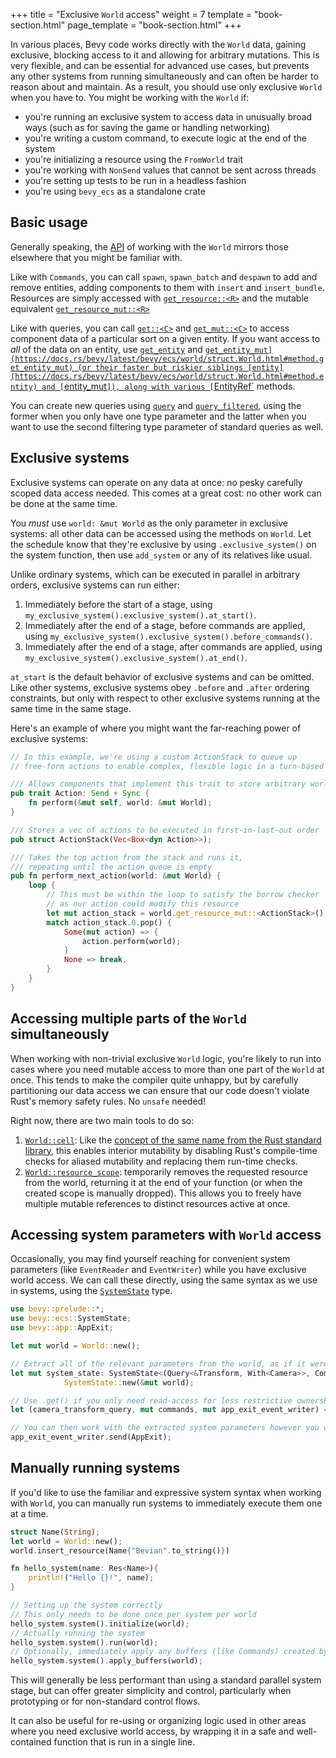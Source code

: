 +++
title = "Exclusive `World` access"
weight = 7
template = "book-section.html"
page_template = "book-section.html"
+++

In various places, Bevy code works directly with the `World` data, gaining exclusive, blocking access to it and allowing for arbitrary mutations.
This is very flexible, and can be essential for advanced use cases, but prevents any other systems from running simultaneously and can often be harder to reason about and maintain.
As a result, you should use only exclusive `World` when you have to.
You might be working with the `World` if:

- you're running an exclusive system to access data in unusually broad ways (such as for saving the game or handling networking)
- you're writing a custom command, to execute logic at the end of the system
- you're initializing a resource using the `FromWorld` trait
- you're working with `NonSend` values that cannot be sent across threads
- you're setting up tests to be run in a headless fashion
- you're using `bevy_ecs` as a standalone crate

## Basic usage

Generally speaking, the [API](https://docs.rs/bevy/latest/bevy/ecs/world/struct.World.html) of working with the `World` mirrors those elsewhere that you might be familiar with.

Like with `Commands`, you can call `spawn`, `spawn_batch` and `despawn` to add and remove entities, adding components to them with `insert` and `insert_bundle`.
Resources are simply accessed with [`get_resource::<R>`](https://docs.rs/bevy/latest/bevy/ecs/world/struct.World.html#method.get_resource) and the mutable equivalent [`get_resource_mut::<R>`](https://docs.rs/bevy/latest/bevy/ecs/world/struct.World.html#method.get_resource)

Like with queries, you can call [`get::<C>`](https://docs.rs/bevy/latest/bevy/ecs/world/struct.World.html#method.get) and [`get_mut::<C>`](https://docs.rs/bevy/latest/bevy/ecs/world/struct.World.html#method.get_mut) to access component data of a particular sort on a given entity.
If you want access to *all* of the data on an entity, use [`get_entity`](https://docs.rs/bevy/latest/bevy/ecs/world/struct.World.html#method.get_entity) and [`get_entity_mut](https://docs.rs/bevy/latest/bevy/ecs/world/struct.World.html#method.get_entity_mut) (or their faster but riskier siblings [entity](https://docs.rs/bevy/latest/bevy/ecs/world/struct.World.html#method.entity) and [`entity_mut`]), along with various [`EntityRef`](https://docs.rs/bevy/latest/bevy/ecs/world/struct.EntityRef.html) methods.

You can create new queries using [`query`](https://docs.rs/bevy/latest/bevy/ecs/world/struct.World.html#method.query) and [`query_filtered`](https://docs.rs/bevy/latest/bevy/ecs/world/struct.World.html#method.query_filtered), using the former when you only have one type parameter and the latter when you want to use the second filtering type parameter of standard queries as well.

## Exclusive systems

Exclusive systems can operate on any data at once: no pesky carefully scoped data access needed.
This comes at a great cost: no other work can be done at the same time.

You *must* use `world: &mut World` as the only parameter in exclusive systems: all other data can be accessed using the methods on `World`.
Let the schedule know that they're exclusive by using `.exclusive_system()` on the system function, then use `add_system` or any of its relatives like usual.

Unlike ordinary systems, which can be executed in parallel in arbitrary orders, exclusive systems can run either:

1. Immediately before the start of a stage, using `my_exclusive_system().exclusive_system().at_start()`.
2. Immediately after the end of a stage, before commands are applied, using `my_exclusive_system().exclusive_system().before_commands()`.
3. Immediately after the end of a stage, after commands are applied, using `my_exclusive_system().exclusive_system().at_end()`.

`at_start` is the default behavior of exclusive systems and can be omitted.
Like other systems, exclusive systems obey `.before` and `.after` ordering constraints, but only with respect to other exclusive systems running at the same time in the same stage.

Here's an example of where you might want the far-reaching power of exclusive systems:

```rust
// In this example, we're using a custom ActionStack to queue up
// free-form actions to enable complex, flexible logic in a turn-based game

/// Allows components that implement this trait to store arbitrary world-altering logic
pub trait Action: Send + Sync {
    fn perform(&mut self, world: &mut World);
}

/// Stores a vec of actions to be executed in first-in-last-out order
pub struct ActionStack(Vec<Box<dyn Action>>);

/// Takes the top action from the stack and runs it,
/// repeating until the action queue is empty
pub fn perform_next_action(world: &mut World) {
    loop {
        // This must be within the loop to satisfy the borrow checker
        // as our action could modify this resource
        let mut action_stack = world.get_resource_mut::<ActionStack>().unwrap();
        match action_stack.0.pop() {
            Some(mut action) => {
                action.perform(world);
            }
            None => break,
        }
    }
}
```

## Accessing multiple parts of the `World` simultaneously

When working with non-trivial exclusive `World` logic, you're likely to run into cases where you need mutable access to more than one part of the `World` at once.
This tends to make the compiler quite unhappy, but by carefully partitioning our data access we can ensure that our code doesn't violate Rust's memory safety rules.
No `unsafe` needed!

Right now, there are two main tools to do so:

1. [`World::cell`](https://docs.rs/bevy/latest/bevy/ecs/world/struct.World.html#method.cell): Like the [concept of the same name from the Rust standard library](https://doc.rust-lang.org/std/cell/), this enables interior mutability by disabling Rust's compile-time checks for aliased mutability and replacing them run-time checks.
2. [`World::resource_scope`](https://docs.rs/bevy/latest/bevy/ecs/world/struct.World.html#method.resource_scope): temporarily removes the requested resource from the world, returning it at the end of your function (or when the created scope is manually dropped). This allows you to freely have multiple mutable references to distinct resources active at once.

## Accessing system parameters with `World` access

Occasionally, you may find yourself reaching for convenient system parameters (like `EventReader` and `EventWriter`) while you have exclusive world access.
We can call these directly, using the same syntax as we use in systems, using the [`SystemState`](https://docs.rs/bevy/latest/bevy/ecs/system/struct.SystemState) type.

```rust
use bevy::prelude::*;
use bevy::ecs::SystemState;
use bevy::app::AppExit;

let mut world = World::new();

// Extract all of the relevant parameters from the world, as if it were a system
let mut system_state: SystemState<(Query<&Transform, With<Camera>>, Commands, EventWriter<AppExit>>)> =
            SystemState::new(&mut world);

// Use .get() if you only need read-access for less restrictive ownership constraints
let (camera_transform_query, mut commands, mut app_exit_event_writer) = system_state.get_mut(&world);

// You can then work with the extracted system parameters however you wish
app_exit_event_writer.send(AppExit);
```

## Manually running systems

If you'd like to use the familiar and expressive system syntax when working with `World`, you can manually run systems to immediately execute them one at a time.

```rust
struct Name(String);
let world = World::new();
world.insert_resource(Name{"Bevian".to_string()})

fn hello_system(name: Res<Name>){
    println!("Hello {}!", name);
}

// Setting up the system correctly
// This only needs to be done once per system per world
hello_system.system().initialize(world);
// Actually running the system
hello_system.system().run(world);
// Optionally, immediately apply any buffers (like Commands) created by the system to the World
hello_system.system().apply_buffers(world);
```

This will generally be less performant than using a standard parallel system stage,
but can offer greater simplicity and control, particularly when prototyping or for non-standard control flows.

It can also be useful for re-using or organizing logic used in other areas where you need exclusive world access, by wrapping it in a safe and well-contained function that is run in a single line.
